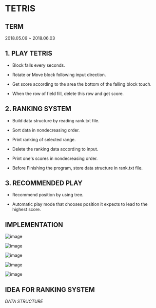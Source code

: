 TETRIS
===


**TERM**
---
2018.05.06 ~ 2018.06.03


**1. PLAY TETRIS**
---


* Block falls every seconds.

* Rotate or Move block following input direction.

* Get score according to the area the bottom of the falling block touch.

* When the row of field fill, delete this row and get score. 



**2. RANKING SYSTEM**
---


* Build data structure by reading rank.txt file.

* Sort data in nondecreasing order.

* Print ranking of selected range.

* Delete the ranking data according to input.

* Print one's scores in nondecreasing order.

* Before Finishing the program, store data structure in rank.txt file.



**3. RECOMMENDED PLAY**
---

* Recommend position by using tree.

* Automatic play mode that chooses position it expects to lead to the highest score.



**IMPLEMENTATION**
---


![image](https://user-images.githubusercontent.com/30820487/50970843-e0bd8200-1525-11e9-968d-970fad3c8272.png)

![image](https://user-images.githubusercontent.com/30820487/50970586-2168cb80-1525-11e9-80b7-c0167d99aa2e.png)

![image](https://user-images.githubusercontent.com/30820487/50970625-3b0a1300-1525-11e9-93e2-4091d08fd5d6.png)

![image](https://user-images.githubusercontent.com/30820487/50970658-57a64b00-1525-11e9-965e-15b2255793ed.png)

![image](https://user-images.githubusercontent.com/30820487/50970854-ed41da80-1525-11e9-98c1-ffbc6ec7cd56.png)


**IDEA FOR RANKING SYSTEM**
---

*DATA STRUCTURE*




